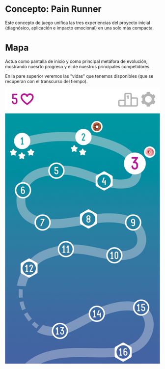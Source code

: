 # Concepto: Pain Runner

Este concepto de juego unifica las tres experiencias del proyecto inicial (diagnósico, aplicación e impacto emocional) en una solo más compacta.

# Mapa

Actua como pantalla de inicio y como principal metáfora de evolución, mostrando nuesrto progreso y el de nuestros principales competidores.

En la pare superior veremos las "vidas" que tenemos disponibles (que se recuperan con el transcurso del tiempo).


![Mapa](../design/resources/runner/mapa.jpg)

